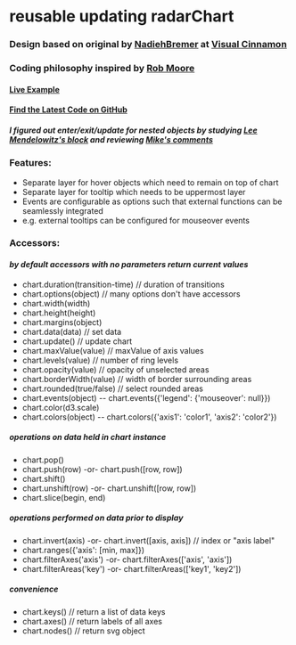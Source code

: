 # reusable updating radarChart

### Design based on original by [NadiehBremer](https://twitter.com/NadiehBremer) at [Visual Cinnamon](http://www.visualcinnamon.com/2015/10/different-look-d3-radar-chart.html)

### Coding philosophy inspired by [Rob Moore](http://www.toptal.com/d3-js/towards-reusable-d3-js-charts)

#### [Live Example](http://bl.ocks.org/TennisVisuals/c591445c3e6773c6eb6f)

#### [Find the Latest Code on GitHub](https://github.com/TennisVisuals/updating-radar-chart)

##### I figured out enter/exit/update for nested objects by studying [Lee Mendelowitz's block](http://bl.ocks.org/LeeMendelowitz/11383724) and reviewing [Mike's comments](https://groups.google.com/forum/#!topic/d3-js/5AxgsKK31EA)

### Features:
- Separate layer for hover objects which need to remain on top of chart
- Separate layer for tooltip which needs to be uppermost layer
- Events are configurable as options such that external functions can be seamlessly integrated
 - e.g. external tooltips can be configured for mouseover events

### Accessors:
#### *by default accessors with no parameters return current values*
- chart.duration(transition-time) // duration of transitions
- chart.options(object) // many options don't have accessors
- chart.width(width)
- chart.height(height)
- chart.margins(object)
- chart.data(data) // set data
- chart.update() // update chart
- chart.maxValue(value) // maxValue of axis values
- chart.levels(value) // number of ring levels
- chart.opacity(value) // opacity of unselected areas
- chart.borderWidth(value) // width of border surrounding areas
- chart.rounded(true/false) // select rounded areas
- chart.events(object) -- chart.events({'legend': {'mouseover': null}})
- chart.color(d3.scale)
- chart.colors(object) -- chart.colors({'axis1': 'color1', 'axis2': 'color2'})

##### operations on data held in chart instance
- chart.pop()
- chart.push(row) -or- chart.push([row, row])
- chart.shift()
- chart.unshift(row) -or- chart.unshift([row, row])
- chart.slice(begin, end)

##### operations performed on data prior to display
- chart.invert(axis) -or- chart.invert([axis, axis]) // index or "axis label"
- chart.ranges({'axis': [min, max]})
- chart.filterAxes('axis') -or- chart.filterAxes(['axis', 'axis'])
- chart.filterAreas('key') -or- chart.filterAreas(['key1', 'key2'])

##### convenience
- chart.keys() // return a list of data keys
- chart.axes() // return labels of all axes
- chart.nodes() // return svg object
